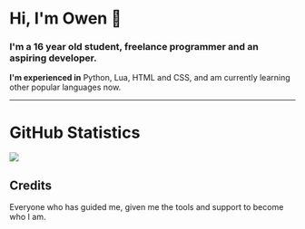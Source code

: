 # Hi, I'm Owen 👋
### I'm a 16 year old student, freelance programmer and an aspiring developer.

**I'm experienced in** Python, Lua, HTML and CSS, and am currently learning other popular languages now.

---

# GitHub Statistics
  <img src="https://github-readme-stats.vercel.app/api?username=codesowen&count_private=true&show_icons=true&theme=gotham" />



## Credits
Everyone who has guided me, given me the tools and support to become who I am.
